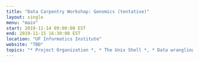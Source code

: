 ```yaml
---
title: "Data Carpentry Workshop: Genomics (tentative)"
layout: single
menu: "main"
start: 2019-11-14 09:00:00 EST
end: 2019-11-15 16:30:00 EST
location: "UF Informatics Institute"
website: "TBD"
topics: "* Project Organization *, * The Unix Shell *, * Data wrangling and processing *, * Intro to Cloud Computing (HPC) *"
---
```

